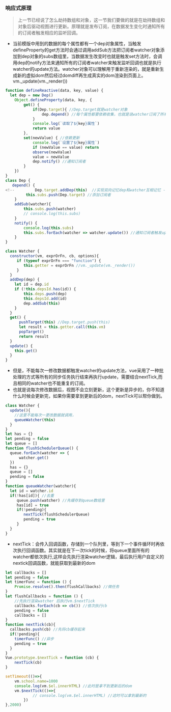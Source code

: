 ### 响应式原理

> 上一节已经说了怎么劫持数组和对象，这一节我们要做的就是在劫持数组和对象后驱动视图进行更新。原理就是发布订阅，在数据发生变化时通知所有的订阅者触发相应的监听回调。

- 当前模版中用到的数据的每个属性都有一个dep对象属性，当触发defineProperty的get方法时会通过调用addSub方法把订阅者watcher对象添加到dep对象的subs数组里，当数据发生改变时也就是触发set方法时，会调用dep的notify方法来通知所有的订阅者watcher来触发监听回调也就是执行watcher的update方法。watcher对象可以理解用于重新渲染的，就是重新生成新的虚拟dom然后经过domdiff再生成真实的dom渲染到页面上。vm._update(vm._render())

```js
function defineReactive(data, key, value) {
  let dep = new Dep()
    Object.defineProperty(data, key, {
        get() { 
            if(Dep.target){ //Dep.target就是watcher对象
                dep.depend() //每个属性都要依赖收集，也就是说watcher订阅了所有用到的数据的属性
            }
            console.log(`读取了${key}属性`)
            return value
        },
        set(newValue) { //依赖更新
            console.log(`设置了${key}属性`)
            if (newValue == value) return
            observe(newValue)
            value = newValue
            dep.notify() //通知订阅者
        }
    })
}
class Dep {
   depend() {
<!--         Dep.target.addDep(this)  //实现双向记忆dep和watcher互相记忆 -->
         this.subs.push(Dep.target) //添加订阅者
    }
    addSub(watcher){
        this.subs.push(watcher)
        // console.log(this.subs)
    }
    notify() {
        console.log(this.subs)
        this.subs.forEach(watcher => watcher.update()) //通知订阅者触发update
    }
}

class Watcher {
  constructor(vm, exprOrFn, cb, options){
     if (typeof exprOrFn === "function") {
        this.getter = exprOrFn //vm._update(vm._render())
     }
  }
  addDep(dep) {
    let id = dep.id
    if (!this.depsId.has(id)) {
        this.deps.push(dep)
        this.depsId.add(id)
        dep.addSub(this)
    }
  }
  get() {
      pushTarget(this) //Dep.target.push(this)
      let result = this.getter.call(this.vm)
      popTarget()
      return result
  }
  update() {
    this.get()
  }
}
```
- 但是，不能每次一修改数据都触发watcher的update方法，vue采用了一种批处理的方式等所有的同步任务执行结束再执行update，需要结合nextTick,而且相同的watcher也不能重复的订阅。
- 也就是说每次修改数据后，视图不会立刻更新，这个更新是异步的，你不知道什么时候会更新完，如果你需要拿到更新后的dom，nextTick可以帮你做到。
```js
class Watcher {
  update(){
    //这里不能每次一更改数据就调用，
    queueWatcher(this)
  }
}
let has = {}
let pending = false
let queue = []
function flushSchedulerQueue() {
  queue.forEach(watcher => {
      watcher.get()
  })
  has = {}
  queue = []
  pending = false
}
function queueWatcher(watcher){
  let id = watcher.id
  if(!has[id]){ //去重
     queue.push(watcher) //先缓存到queue数组里
     has[id] = true
     if(!pending){
        nextTick(flushSchedulerQueue)
        pending = true
     }
  }
}
```
- nextTick：会传入回调函数，存储到一个队列里，等到下一个事件循环时再依次执行回调函数。其实就是在下一次tick的时候，将queue里面所有的watcher都依次执行,这样会先执行渲染watcher逻辑，最后执行用户自定义的nextick回调函数，就能获取到最新的dom
```js
let callbacks = []
let pending = false
let timerFunc = function () {
    Promise.resolve().then(flushCallbacks) //微任务
}
let flushCallbacks = function () {
    //先执行渲染watcher 后执行vm.$nextTick
    callbacks.forEach(cb => cb()) //依次执行cb
    pending = false
    callbacks = []
}
function nextTick(cb){
  callbacks.push(cb) //先将cb缓存起来
  if(!pending){
    timerFunc() //异步
    pending = true
  }
}
Vue.prototype.$nextTick = function (cb) {
    nextTick(cb)
}

```
```js
setTimeout(()=>{
    vm.school.name=1000
    console.log(vm.$el.innerHTML) //此时是拿不到更新后的dom
    vm.$nextTick(()=>{
            // console.log(vm.$el.innerHTML) //这时可以拿到最新的
        })
},2000)
```
